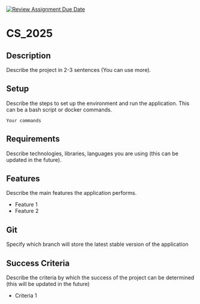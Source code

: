 [![Review Assignment Due Date](https://classroom.github.com/assets/deadline-readme-button-22041afd0340ce965d47ae6ef1cefeee28c7c493a6346c4f15d667ab976d596c.svg)](https://classroom.github.com/a/DESIFpxz)
# CS_2025

## Description

Describe the project in 2-3 sentences (You can use more). 

## Setup

Describe the steps to set up the environment and run the application. This can be a bash script or docker commands.

```
Your commands

```

## Requirements

Describe technologies, libraries, languages you are using (this can be updated in the future).

## Features

Describe the main features the application performs.

* Feature 1
* Feature 2

## Git

Specify which branch will store the latest stable version of the application

## Success Criteria

Describe the criteria by which the success of the project can be determined
(this will be updated in the future)

* Criteria 1

